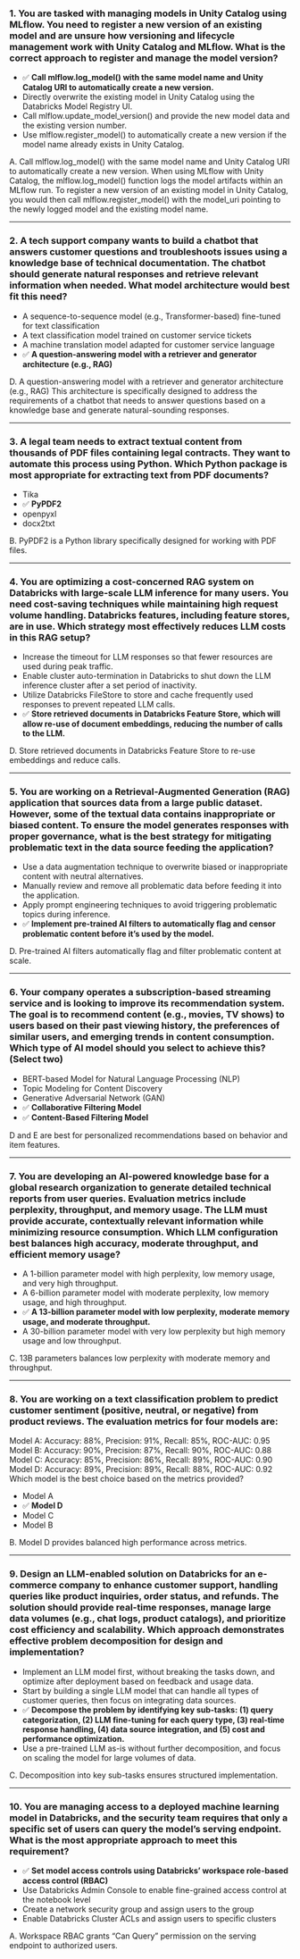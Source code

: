 ### 1. You are tasked with managing models in Unity Catalog using MLflow. You need to register a new version of an existing model and are unsure how versioning and lifecycle management work with Unity Catalog and MLflow. What is the correct approach to register and manage the model version?

- ✅ **Call mlflow.log_model() with the same model name and Unity Catalog URI to automatically create a new version.**
- Directly overwrite the existing model in Unity Catalog using the Databricks Model Registry UI.
- Call mlflow.update_model_version() and provide the new model data and the existing version number.
- Use mlflow.register_model() to automatically create a new version if the model name already exists in Unity Catalog.

A. Call mlflow.log_model() with the same model name and Unity Catalog URI to automatically create a new version.
When using MLflow with Unity Catalog, the mlflow.log_model() function logs the model artifacts within an MLflow run. To register a new version of an existing model in Unity Catalog, you would then call mlflow.register_model() with the model_uri pointing to the newly logged model and the existing model name.

---

### 2. A tech support company wants to build a chatbot that answers customer questions and troubleshoots issues using a knowledge base of technical documentation. The chatbot should generate natural responses and retrieve relevant information when needed. What model architecture would best fit this need?

- A sequence-to-sequence model (e.g., Transformer-based) fine-tuned for text classification
- A text classification model trained on customer service tickets
- A machine translation model adapted for customer service language
- ✅ **A question-answering model with a retriever and generator architecture (e.g., RAG)**

D. A question-answering model with a retriever and generator architecture (e.g., RAG)
This architecture is specifically designed to address the requirements of a chatbot that needs to answer questions based on a knowledge base and generate natural-sounding responses.

---

### 3. A legal team needs to extract textual content from thousands of PDF files containing legal contracts. They want to automate this process using Python. Which Python package is most appropriate for extracting text from PDF documents?

- Tika
- ✅ **PyPDF2**
- openpyxl
- docx2txt

B. PyPDF2 is a Python library specifically designed for working with PDF files.

---

### 4. You are optimizing a cost-concerned RAG system on Databricks with large-scale LLM inference for many users. You need cost-saving techniques while maintaining high request volume handling. Databricks features, including feature stores, are in use. Which strategy most effectively reduces LLM costs in this RAG setup?

- Increase the timeout for LLM responses so that fewer resources are used during peak traffic.
- Enable cluster auto-termination in Databricks to shut down the LLM inference cluster after a set period of inactivity.
- Utilize Databricks FileStore to store and cache frequently used responses to prevent repeated LLM calls.
- ✅ **Store retrieved documents in Databricks Feature Store, which will allow re-use of document embeddings, reducing the number of calls to the LLM.**

D. Store retrieved documents in Databricks Feature Store to re-use embeddings and reduce calls.

---

### 5. You are working on a Retrieval-Augmented Generation (RAG) application that sources data from a large public dataset. However, some of the textual data contains inappropriate or biased content. To ensure the model generates responses with proper governance, what is the best strategy for mitigating problematic text in the data source feeding the application?

- Use a data augmentation technique to overwrite biased or inappropriate content with neutral alternatives.
- Manually review and remove all problematic data before feeding it into the application.
- Apply prompt engineering techniques to avoid triggering problematic topics during inference.
- ✅ **Implement pre-trained AI filters to automatically flag and censor problematic content before it’s used by the model.**

D. Pre-trained AI filters automatically flag and filter problematic content at scale.

---

### 6. Your company operates a subscription-based streaming service and is looking to improve its recommendation system. The goal is to recommend content (e.g., movies, TV shows) to users based on their past viewing history, the preferences of similar users, and emerging trends in content consumption. Which type of AI model should you select to achieve this? (Select two)

- BERT-based Model for Natural Language Processing (NLP)
- Topic Modeling for Content Discovery
- Generative Adversarial Network (GAN)
- ✅ **Collaborative Filtering Model**
- ✅ **Content-Based Filtering Model**

D and E are best for personalized recommendations based on behavior and item features.

---

### 7. You are developing an AI-powered knowledge base for a global research organization to generate detailed technical reports from user queries. Evaluation metrics include perplexity, throughput, and memory usage. The LLM must provide accurate, contextually relevant information while minimizing resource consumption. Which LLM configuration best balances high accuracy, moderate throughput, and efficient memory usage?

- A 1-billion parameter model with high perplexity, low memory usage, and very high throughput.
- A 6-billion parameter model with moderate perplexity, low memory usage, and high throughput.
- ✅ **A 13-billion parameter model with low perplexity, moderate memory usage, and moderate throughput.**
- A 30-billion parameter model with very low perplexity but high memory usage and low throughput.

C. 13B parameters balances low perplexity with moderate memory and throughput.

---

### 8. You are working on a text classification problem to predict customer sentiment (positive, neutral, or negative) from product reviews. The evaluation metrics for four models are:
Model A: Accuracy: 88%, Precision: 91%, Recall: 85%, ROC-AUC: 0.95
Model B: Accuracy: 90%, Precision: 87%, Recall: 90%, ROC-AUC: 0.88
Model C: Accuracy: 85%, Precision: 86%, Recall: 89%, ROC-AUC: 0.90
Model D: Accuracy: 89%, Precision: 89%, Recall: 88%, ROC-AUC: 0.92
Which model is the best choice based on the metrics provided?

- Model A
- ✅ **Model D**
- Model C
- Model B

B. Model D provides balanced high performance across metrics.

---

### 9. Design an LLM-enabled solution on Databricks for an e-commerce company to enhance customer support, handling queries like product inquiries, order status, and refunds. The solution should provide real-time responses, manage large data volumes (e.g., chat logs, product catalogs), and prioritize cost efficiency and scalability. Which approach demonstrates effective problem decomposition for design and implementation?

- Implement an LLM model first, without breaking the tasks down, and optimize after deployment based on feedback and usage data.
- Start by building a single LLM model that can handle all types of customer queries, then focus on integrating data sources.
- ✅ **Decompose the problem by identifying key sub-tasks: (1) query categorization, (2) LLM fine-tuning for each query type, (3) real-time response handling, (4) data source integration, and (5) cost and performance optimization.**
- Use a pre-trained LLM as-is without further decomposition, and focus on scaling the model for large volumes of data.

C. Decomposition into key sub-tasks ensures structured implementation.

---

### 10. You are managing access to a deployed machine learning model in Databricks, and the security team requires that only a specific set of users can query the model’s serving endpoint. What is the most appropriate approach to meet this requirement?

- ✅ **Set model access controls using Databricks’ workspace role-based access control (RBAC)**
- Use Databricks Admin Console to enable fine-grained access control at the notebook level
- Create a network security group and assign users to the group
- Enable Databricks Cluster ACLs and assign users to specific clusters

A. Workspace RBAC grants “Can Query” permission on the serving endpoint to authorized users.
